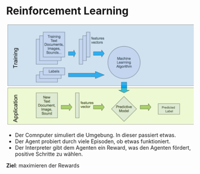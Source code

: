 # Reinforcement Learning

![](images/IMG_0229.jpeg)

- Der Comnputer simuliert die Umgebung. In dieser passiert etwas.
- Der Agent probiert durch viele Episoden, ob etwas funktioniert.
- Der Interpreter gibt dem Agenten ein Reward, was den Agenten fördert, positive Schritte zu wählen.


**Ziel**: maximieren der Rewards